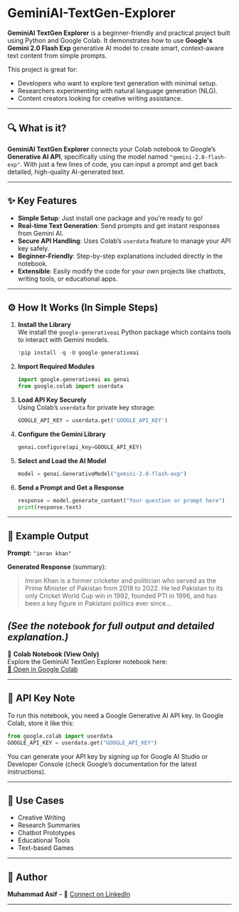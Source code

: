 # GeminiAI-TextGen-Explorer

**GeminiAI TextGen Explorer** is a beginner-friendly and practical project built using Python and Google Colab. It demonstrates how to use **Google's Gemini 2.0 Flash Exp** generative AI model to create smart, context-aware text content from simple prompts.

This project is great for:
- Developers who want to explore text generation with minimal setup.
- Researchers experimenting with natural language generation (NLG).
- Content creators looking for creative writing assistance.

---

## 🔍 What is it?

**GeminiAI TextGen Explorer** connects your Colab notebook to Google’s **Generative AI API**, specifically using the model named `"gemini-2.0-flash-exp"`. With just a few lines of code, you can input a prompt and get back detailed, high-quality AI-generated text.

---

## ✨ Key Features

- **Simple Setup**: Just install one package and you’re ready to go!
- **Real-time Text Generation**: Send prompts and get instant responses from Gemini AI.
- **Secure API Handling**: Uses Colab’s `userdata` feature to manage your API key safely.
- **Beginner-Friendly**: Step-by-step explanations included directly in the notebook.
- **Extensible**: Easily modify the code for your own projects like chatbots, writing tools, or educational apps.

---

## ⚙️ How It Works (In Simple Steps)

1. **Install the Library**  
   We install the `google-generativeai` Python package which contains tools to interact with Gemini models.

   ```python
   !pip install -q -U google-generativeai
   ```

2. **Import Required Modules**

   ```python
   import google.generativeai as genai
   from google.colab import userdata
   ```

3. **Load API Key Securely**  
   Using Colab’s `userdata` for private key storage:

   ```python
   GOOGLE_API_KEY = userdata.get('GOOGLE_API_KEY')
   ```

4. **Configure the Gemini Library**

   ```python
   genai.configure(api_key=GOOGLE_API_KEY)
   ```

5. **Select and Load the AI Model**

   ```python
   model = genai.GenerativeModel("gemini-2.0-flash-exp")
   ```

6. **Send a Prompt and Get a Response**

   ```python
   response = model.generate_content("Your question or prompt here")
   print(response.text)
   ```

---

## 🧪 Example Output

**Prompt**: `"imran khan"`

**Generated Response** (summary):
> Imran Khan is a former cricketer and politician who served as the Prime Minister of Pakistan from 2018 to 2022. He led Pakistan to its only Cricket World Cup win in 1992, founded PTI in 1996, and has been a key figure in Pakistani politics ever since...

*(See the notebook for full output and detailed explanation.)*
---
📘 **Colab Notebook (View Only)**  
Explore the GeminiAI TextGen Explorer notebook here:  
[📎 Open in Google Colab](https://colab.research.google.com/drive/1nBMaI9yueyYpaW7GKnJImPsKKquLSaan?usp=sharing)

---

## 🔐 API Key Note

To run this notebook, you need a Google Generative AI API key. In Google Colab, store it like this:

```python
from google.colab import userdata
GOOGLE_API_KEY = userdata.get("GOOGLE_API_KEY")
```

You can generate your API key by signing up for Google AI Studio or Developer Console (check Google’s documentation for the latest instructions).

---

## 🚀 Use Cases

- Creative Writing  
- Research Summaries  
- Chatbot Prototypes  
- Educational Tools  
- Text-based Games  

---

## 👤 Author

**Muhammad Asif** – 
🔗 [Connect on LinkedIn](https://www.linkedin.com/in/muhammad-asif-h-mio-amore44/)

---
